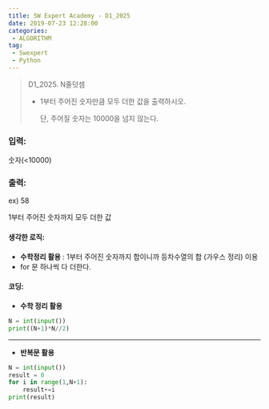 ```yaml
---
title: SW Expert Academy - D1_2025
date: 2019-07-23 12:28:00
categories:
 - ALGORITHM
tag:
 - Swexpert
 - Python
---
```


> D1_2025. N줄덧셈
>
> - 1부터 주어진 숫자만큼 모두 더한 값을 출력하시오.
>
>   단, 주어질 숫자는 10000을 넘지 않는다.  
>
> 

### 입력:

숫자(<10000)



### 출력:

ex) 58

1부터 주어진 숫자까지 모두 더한 값



#### 생각한 로직:

- **수학정리 활용** : 1부터 주어진 숫자까지 합이니까 등차수열의 합 (가우스 정리) 이용
- for 문 하나씩 다 더한다.



#### 코딩:

- **수학 정리 활용**

```python
N = int(input())
print((N+1)*N//2)
```

------

- **반복문 활용**

```python
N = int(input())
result = 0
for i in range(1,N+1):
    result+=i
print(result)
```



[출처]: https://www.swexpertacademy.com/